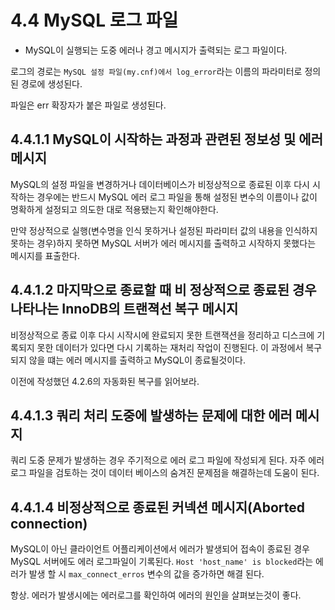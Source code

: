 # 4.4 MySQL 로그 파일

* MySQL이 실행되는 도중 에러나 경고 메시지가 출력되는 로그 파일이다.

로그의 경로는 `MySQL 설정 파일(my.cnf)에서 log_error`라는 이름의 파라미터로 정의된 경로에 생성된다.

파일은 err 확장자가 붙은 파일로 생성된다.

## 4.4.1.1 MySQL이 시작하는 과정과 관련된 정보성 및 에러 메시지
MySQL의 설정 파일을 변경하거나 데이터베이스가 비정상적으로 종료된 이후 다시 시작하는 경우에는 반드시 MySQL 에러 로그 파일을 통해 설정된 변수의 이름이나 값이 명확하게 설정되고 의도한 대로 적용됐는지 확인해야한다.

만약 정상적으로 실행(변수명을 인식 못하거나 설정된 파라미터 값의 내용을 인식하지 못하는 경우)하지 못하면  MySQL 서버가 에러 메시지를 출력하고 시작하지 못했다는 메시지를 표출한다.

## 4.4.1.2 마지막으로 종료할 때 비 정상적으로 종료된 경우 나타나는 InnoDB의 트랜젹선 복구 메시지
비정상적으로 종료 이후 다시 시작시에 완료되지 못한 트랜잭션을 정리하고 디스크에 기록되지  못한 데이터가 있다면 다시 기록하는 재처리 작업이 진행된다. 이 과정에서 복구되지 않을 떄는 에러 메시지를 출력하고 MySQL이 종료될것이다.

이전에 작성했던 4.2.6의 자동화된 복구를 읽어보라.

## 4.4.1.3 쿼리 처리 도중에 발생하는 문제에 대한 에러 메시지
쿼리 도중 문제가 발생하는 경우 주기적으로 에러 로그 파일에 작성되게 된다. 자주 에러 로그 파일을 검토하는 것이 데이터 베이스의 숨겨진 문제점을 해결하는데 도움이 된다.

## 4.4.1.4 비정상적으로 종료된 커넥션 메시지(Aborted connection)
MySQL이 아닌 클라이언트 어플리케이션에서 에러가 발생되어 접속이 종료된 경우 MySQL 서버에도 에러 로그파일이 기록된다. `Host 'host_name' is blocked`라는 에러가 발생 할 시 `max_connect_erros` 변수의 값을 증가하면 해결 된다.

항상. 에러가 발생시에는 에러로그를 확인하여 에러의 원인을 살펴보는것이 좋다.